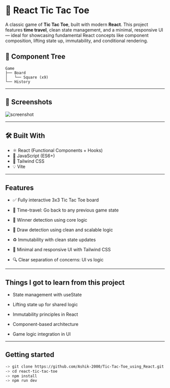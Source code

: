 # 🧠 React Tic Tac Toe

A classic game of **Tic Tac Toe**, built with modern **React**. This project features **time travel**, clean state management, and a minimal, responsive UI — ideal for showcasing fundamental React concepts like component composition, lifting state up, immutability, and conditional rendering.

## 🧩 Component Tree

```text
Game
├── Board
│   └── Square (x9)
└── History
```

---

## 📸 Screenshots

![screenshot](./screenshot.png)

---

## 🛠️ Built With

- ⚛️ React (Functional Components + Hooks)
- 🧠 JavaScript (ES6+)
- 🎨 Tailwind CSS
- 💡 Vite

---

## Features
- ✅ Fully interactive 3x3 Tic Tac Toe board

- 🔁 Time-travel: Go back to any previous game state

- 🧠 Winner detection using core logic

- 🤝 Draw detection using clean and scalable logic

- ♻️ Immutability with clean state updates

- 🎨 Minimal and responsive UI with Tailwind CSS

- 🔍 Clear separation of concerns: UI vs logic

---

## Things I got to learn from this project
- State management with useState

- Lifting state up for shared logic

- Immutability principles in React

- Component-based architecture

- Game logic integration in UI

---

## Getting started
```bash
-> git clone https://github.com/Ashik-2000/Tic-Tac-Toe_using_React.git
-> cd react-tic-tac-toe
-> npm install
-> npm run dev
```

